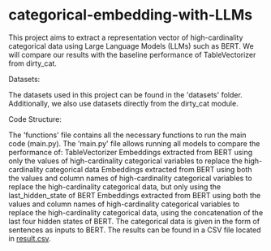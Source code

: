# categorical-embedding-with-LLMs

This project aims to extract a representation vector of high-cardinality categorical data using Large Language Models (LLMs) such as BERT. We will compare our results with the baseline performance of TableVectorizer from dirty_cat.

Datasets:

The datasets used in this project can be found in the 'datasets' folder.
Additionally, we also use datasets directly from the dirty_cat module.

Code Structure:

The 'functions' file contains all the necessary functions to run the main code (main.py).
The 'main.py' file allows running all models to compare the performance of:
    TableVectorizer
    Embeddings extracted from BERT using only the values of high-cardinality categorical variables to replace the high-cardinality categorical data
    Embeddings extracted from BERT using both the values and column names of high-cardinality categorical variables to replace the high-cardinality categorical data, but only using the last_hidden_state of BERT
    Embeddings extracted from BERT using both the values and column names of high-cardinality categorical variables to replace the high-cardinality categorical data, using the concatenation of the last four hidden states of BERT.
The categorical data is given in the form of sentences as inputs to BERT.
The results can be found in a CSV file located in [result.csv](./result/resultats.csv).

